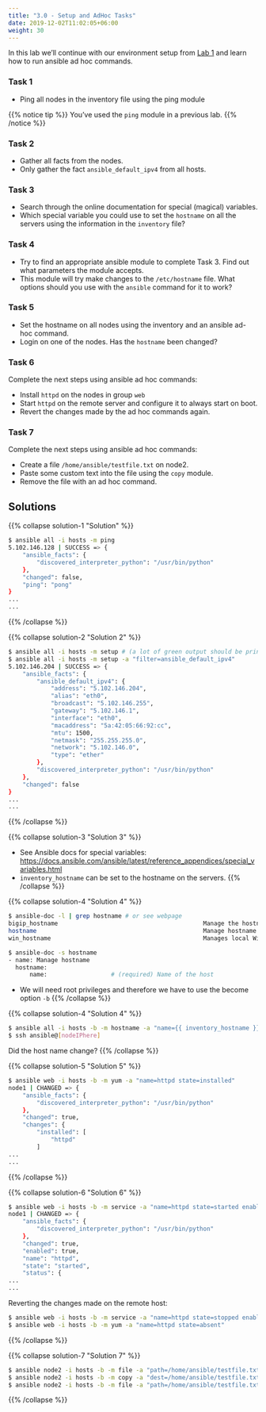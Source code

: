 ```yaml
---
title: "3.0 - Setup and AdHoc Tasks"
date: 2019-12-02T11:02:05+06:00
weight: 30
---
```


In this lab we’ll continue with our environment setup from [Lab 1](../lab-01) and
learn how to run ansible ad hoc commands.

### Task 1

- Ping all nodes in the inventory file using the ping module

{{% notice tip %}}
You’ve used the `ping` module in a previous lab.
{{% /notice %}}

### Task 2

- Gather all facts from the nodes.
- Only gather the fact `ansible_default_ipv4` from all hosts.

### Task 3

- Search through the online documentation for special (magical) variables.
- Which special variable you could use to set the `hostname` on all the servers using the information in the `inventory` file?

### Task 4

- Try to find an appropriate ansible module to complete Task 3. Find out what parameters the module accepts.
- This module will try make changes to the `/etc/hostname` file. What options should you use with the `ansible` command for it to work?

### Task 5

- Set the hostname on all nodes using the inventory and an ansible ad-hoc command.
- Login on one of the nodes. Has the `hostname` been changed?

### Task 6

Complete the next steps using ansible ad hoc commands:

- Install `httpd` on the nodes in group `web`
- Start `httpd` on the remote server and configure it to always start on boot.
- Revert the changes made by the ad hoc commands again.

### Task 7

Complete the next steps using ansible ad hoc commands:

- Create a file `/home/ansible/testfile.txt` on node2.
- Paste some custom text into the file using the `copy` module.
- Remove the file with an ad hoc command.

## Solutions

{{% collapse solution-1 "Solution" %}}
```bash
$ ansible all -i hosts -m ping
5.102.146.128 | SUCCESS => {
    "ansible_facts": {
        "discovered_interpreter_python": "/usr/bin/python"
    },
    "changed": false,
    "ping": "pong"
}
...
...
```
{{% /collapse %}}

{{% collapse solution-2 "Solution 2" %}}
```bash
$ ansible all -i hosts -m setup # (a lot of green output should be printed)
$ ansible all -i hosts -m setup -a "filter=ansible_default_ipv4"
5.102.146.204 | SUCCESS => {
    "ansible_facts": {
        "ansible_default_ipv4": {
            "address": "5.102.146.204",
            "alias": "eth0",
            "broadcast": "5.102.146.255",
            "gateway": "5.102.146.1",
            "interface": "eth0",
            "macaddress": "5a:42:05:66:92:cc",
            "mtu": 1500,
            "netmask": "255.255.255.0",
            "network": "5.102.146.0",
            "type": "ether"
        },
        "discovered_interpreter_python": "/usr/bin/python"
    },
    "changed": false
}
...
...
```
{{% /collapse %}}

{{% collapse solution-3 "Solution 3" %}}
- See Ansible docs for special variables: <https://docs.ansible.com/ansible/latest/reference_appendices/special_variables.html>
- `inventory_hostname` can be set to the hostname on the servers.
{{% /collapse %}}

{{% collapse solution-4 "Solution 4" %}}

```bash
$ ansible-doc -l | grep hostname # or see webpage
bigip_hostname                                         Manage the hostname of a BIG-IP
hostname                                               Manage hostname
win_hostname                                           Manages local Windows computer name

$ ansible-doc -s hostname
- name: Manage hostname
  hostname:
      name:                  # (required) Name of the host
```
- We will need root privileges and therefore we have to use the become option `-b`
{{% /collapse %}}

{{% collapse solution-4 "Solution 4" %}}
```bash
$ ansible all -i hosts -b -m hostname -a "name={{ inventory_hostname }}"
$ ssh ansible@[nodeIPhere]
```

Did the host name change?
{{% /collapse %}}

{{% collapse solution-5 "Solution 5" %}}
```bash
$ ansible web -i hosts -b -m yum -a "name=httpd state=installed"
node1 | CHANGED => {
    "ansible_facts": {
        "discovered_interpreter_python": "/usr/bin/python"
    },
    "changed": true,
    "changes": {
        "installed": [
            "httpd"
        ]
...
...
``` 
{{% /collapse %}}
    

{{% collapse solution-6 "Solution 6" %}}
```bash
$ ansible web -i hosts -b -m service -a "name=httpd state=started enabled=yes"
node1 | CHANGED => {
    "ansible_facts": {
        "discovered_interpreter_python": "/usr/bin/python"
    },
    "changed": true,
    "enabled": true,
    "name": "httpd",
    "state": "started",
    "status": {
...
...
``` 

Reverting the changes made on the remote host:

```bash
$ ansible web -i hosts -b -m service -a "name=httpd state=stopped enabled=no"
$ ansible web -i hosts -b -m yum -a "name=httpd state=absent"
```
{{% /collapse %}}

{{% collapse solution-7 "Solution 7" %}}
```bash
$ ansible node2 -i hosts -b -m file -a "path=/home/ansible/testfile.txt state=touch"
$ ansible node2 -i hosts -b -m copy -a "dest=/home/ansible/testfile.txt content='SOME RANDOM TEXT'"
$ ansible node2 -i hosts -b -m file -a "path=/home/ansible/testfile.txt state=absent"
```
{{% /collapse %}}